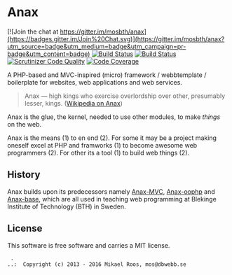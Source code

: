 Anax
==================================================

[![Join the chat at https://gitter.im/mosbth/anax](https://badges.gitter.im/Join%20Chat.svg)](https://gitter.im/mosbth/anax?utm_source=badge&utm_medium=badge&utm_campaign=pr-badge&utm_content=badge)
[![Build Status](https://travis-ci.org/mosbth/anax.svg?branch=master)](https://travis-ci.org/mosbth/anax)
[![Build Status](https://scrutinizer-ci.com/g/mosbth/anax/badges/build.png?b=master)](https://scrutinizer-ci.com/g/mosbth/anax/build-status/master)
[![Scrutinizer Code Quality](https://scrutinizer-ci.com/g/mosbth/anax/badges/quality-score.png?b=master)](https://scrutinizer-ci.com/g/mosbth/anax/?branch=master)
[![Code Coverage](https://scrutinizer-ci.com/g/mosbth/anax/badges/coverage.png?b=master)](https://scrutinizer-ci.com/g/mosbth/anax/?branch=master)

A PHP-based and MVC-inspired (micro) framework / webbtemplate / boilerplate for websites, web applications and web services.

> Anax — high kings who exercise overlordship over other, presumably lesser, kings. ([Wikipedia on Anax](http://en.wikipedia.org/wiki/Anax_%28Greek%29))

Anax is the glue, the kernel, needed to use other modules, to make *things* on the web.

Anax is the means (1) to en end (2). For some it may be a project making oneself excel at PHP and framworks (1) to become awesome web programmers (2). For other its a tool (1) to build web things (2).



History
------------------

Anax builds upon its predecessors namely [Anax-MVC](https://github.com/mosbth/Anax-MVC), [Anax-oophp](https://github.com/mosbth/Anax-oophp) and [Anax-base](https://github.com/mosbth/Anax-base), which are all used in teaching web programming at Blekinge Institute of Technology (BTH) in Sweden. 



License
------------------

This software is free software and carries a MIT license.



```
 .  
..:  Copyright (c) 2013 - 2016 Mikael Roos, mos@dbwebb.se
```
